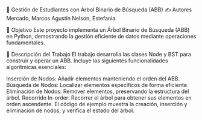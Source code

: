 🌲 Gestión de Estudiantes con Árbol Binario de Búsqueda (ABB)
✍️ Autores
Mercado, Marcos Agustín Nelson, Estefania

🎯 Objetivo
Este proyecto implementa un Árbol Binario de Búsqueda (ABB) en Python, demostrando la gestión eficiente de datos mediante operaciones fundamentales.

📝 Descripción del Trabajo
El trabajo desarrolla las clases Node y BST para construir y operar un ABB. Incluye las siguientes funcionalidades algorítmicas esenciales:

Inserción de Nodos: Añadir elementos manteniendo el orden del ABB.
Búsqueda de Nodos: Localizar elementos específicos de forma eficiente.
Eliminación de Nodos: Remover elementos, preservando la estructura del árbol.
Recorrido In-order: Recorrer el árbol para obtener sus elementos en orden ascendente.
El código de ejemplo muestra la creación, inserción y eliminación de nodos, y verifica el estado del árbol.


